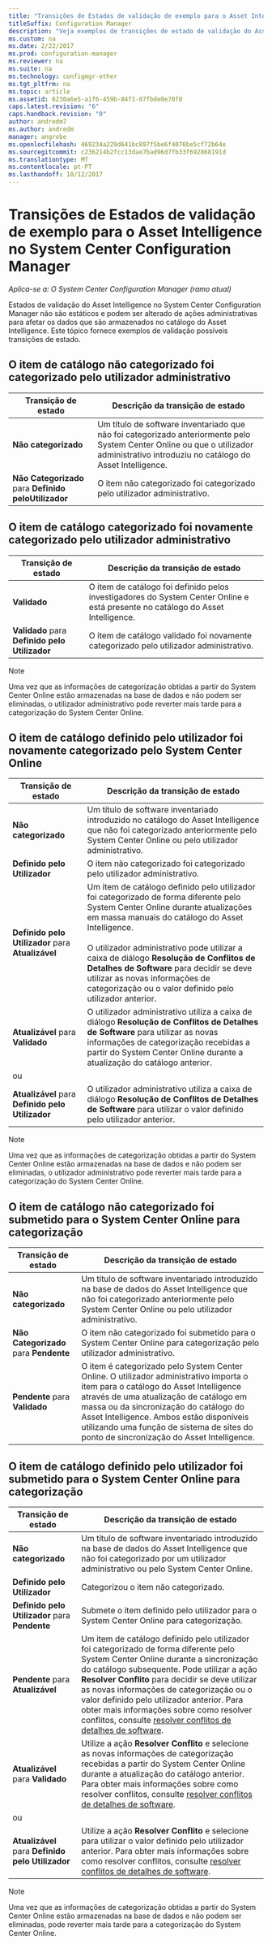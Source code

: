```yaml
---
title: "Transições de Estados de validação de exemplo para o Asset Intelligence"
titleSuffix: Configuration Manager
description: "Veja exemplos de transições de estado de validação do Asset Intelligence no System Center Configuration Manager."
ms.custom: na
ms.date: 2/22/2017
ms.prod: configuration-manager
ms.reviewer: na
ms.suite: na
ms.technology: configmgr-other
ms.tgt_pltfrm: na
ms.topic: article
ms.assetid: 6230a6e5-a1f6-459b-84f1-07fbde0e70f0
caps.latest.revision: "6"
caps.handback.revision: "0"
author: andredm7
ms.author: andredm
manager: angrobe
ms.openlocfilehash: 469234a229d641bc897f5be6f4076be5cf72b64e
ms.sourcegitcommit: c236214b2fcc13dae7bad96d7fb33f692868191d
ms.translationtype: MT
ms.contentlocale: pt-PT
ms.lasthandoff: 10/12/2017
---
```

# <a name="example-validation-state-transitions-for-asset-intelligence-in-system-center-configuration-manager"></a>Transições de Estados de validação de exemplo para o Asset Intelligence no System Center Configuration Manager

*Aplica-se a: O System Center Configuration Manager (ramo atual)*

Estados de validação do Asset Intelligence no System Center Configuration Manager não são estáticos e podem ser alterado de ações administrativas para afetar os dados que são armazenados no catálogo do Asset Intelligence. Este tópico fornece exemplos de validação possíveis transições de estado.

##  <a name="BKMK_UncategorizedIsCategorized"></a> O item de catálogo não categorizado foi categorizado pelo utilizador administrativo  

|**Transição de estado**|**Descrição da transição de estado**|  
|--------------------------|--------------------------------------|  
|**Não categorizado**|Um título de software inventariado que não foi categorizado anteriormente pelo System Center Online ou que o utilizador administrativo introduziu no catálogo do Asset Intelligence.|  
|**Não Categorizado** para **Definido peloUtilizador**|O item não categorizado foi categorizado pelo utilizador administrativo.|  

##  <a name="BKMK_CategorizedIsReCategorized"></a> O item de catálogo categorizado foi novamente categorizado pelo utilizador administrativo  

|**Transição de estado**|**Descrição da transição de estado**|  
|--------------------------|--------------------------------------|  
|**Validado**|O item de catálogo foi definido pelos investigadores do System Center Online e está presente no catálogo do Asset Intelligence.|  
|**Validado** para **Definido pelo Utilizador**|O item de catálogo validado foi novamente categorizado pelo utilizador administrativo.|  

> [!NOTE]  
>  Uma vez que as informações de categorização obtidas a partir do System Center Online estão armazenadas na base de dados e não podem ser eliminadas, o utilizador administrativo pode reverter mais tarde para a categorização do System Center Online.  

##  <a name="BKMK_UserDefinedIsRecategorized"></a> O item de catálogo definido pelo utilizador foi novamente categorizado pelo System Center Online  

|**Transição de estado**|**Descrição da transição de estado**|  
|--------------------------|--------------------------------------|  
|**Não categorizado**|Um título de software inventariado introduzido no catálogo do Asset Intelligence que não foi categorizado anteriormente pelo System Center Online ou pelo utilizador administrativo.|  
|**Definido pelo Utilizador**|O item não categorizado foi categorizado pelo utilizador administrativo.|  
|**Definido pelo Utilizador** para **Atualizável**|Um item de catálogo definido pelo utilizador foi categorizado de forma diferente pelo System Center Online durante atualizações em massa manuais do catálogo do Asset Intelligence.<br /><br /> O utilizador administrativo pode utilizar a caixa de diálogo **Resolução de Conflitos de Detalhes de Software** para decidir se deve utilizar as novas informações de categorização ou o valor definido pelo utilizador anterior.|  
|**Atualizável** para **Validado**|O utilizador administrativo utiliza a caixa de diálogo **Resolução de Conflitos de Detalhes de Software** para utilizar as novas informações de categorização recebidas a partir do System Center Online durante a atualização do catálogo anterior.|  
|ou||  
|**Atualizável** para **Definido pelo Utilizador**|O utilizador administrativo utiliza a caixa de diálogo **Resolução de Conflitos de Detalhes de Software** para utilizar o valor definido pelo utilizador anterior.|  

> [!NOTE]  
>  Uma vez que as informações de categorização obtidas a partir do System Center Online estão armazenadas na base de dados e não podem ser eliminadas, o utilizador administrativo pode reverter mais tarde para a categorização do System Center Online.  

##  <a name="BKMK_UncategorizedIsSubmitted"></a> O item de catálogo não categorizado foi submetido para o System Center Online para categorização  

|**Transição de estado**|**Descrição da transição de estado**|  
|--------------------------|--------------------------------------|  
|**Não categorizado**|Um título de software inventariado introduzido na base de dados do Asset Intelligence que não foi categorizado anteriormente pelo System Center Online ou pelo utilizador administrativo.|  
|**Não Categorizado** para **Pendente**|O item não categorizado foi submetido para o System Center Online para categorização pelo utilizador administrativo.|  
|**Pendente** para **Validado**|O item é categorizado pelo System Center Online. O utilizador administrativo importa o item para o catálogo do Asset Intelligence através de uma atualização de catálogo em massa ou da sincronização do catálogo do Asset Intelligence. Ambos estão disponíveis utilizando uma função de sistema de sites do ponto de sincronização do Asset Intelligence.|  

##  <a name="BKMK_UserDefinedIsSubmitted"></a> O item de catálogo definido pelo utilizador foi submetido para o System Center Online para categorização  

|**Transição de estado**|**Descrição da transição de estado**|  
|--------------------------|--------------------------------------|  
|**Não categorizado**|Um título de software inventariado introduzido na base de dados do Asset Intelligence que não foi categorizado por um utilizador administrativo ou pelo System Center Online.|  
|**Definido pelo Utilizador**|Categorizou o item não categorizado.|  
|**Definido pelo Utilizador** para **Pendente**|Submete o item definido pelo utilizador para o System Center Online para categorização.|  
|**Pendente** para **Atualizável**|Um item de catálogo definido pelo utilizador foi categorizado de forma diferente pelo System Center Online durante a sincronização do catálogo subsequente. Pode utilizar a ação **Resolver Conflito** para decidir se deve utilizar as novas informações de categorização ou o valor definido pelo utilizador anterior. Para obter mais informações sobre como resolver conflitos, consulte [resolver conflitos de detalhes de software](../../../../core/clients/manage/asset-intelligence/operations-for-asset-intelligence.md#BKMK_ResolveSoftwareDetails).|  
|**Atualizável** para **Validado**|Utilize a ação **Resolver Conflito** e selecione as novas informações de categorização recebidas a partir do System Center Online durante a atualização do catálogo anterior. Para obter mais informações sobre como resolver conflitos, consulte [resolver conflitos de detalhes de software](../../../../core/clients/manage/asset-intelligence/operations-for-asset-intelligence.md#BKMK_ResolveSoftwareDetails).|  
|ou||  
|**Atualizável** para **Definido pelo Utilizador**|Utilize a ação **Resolver Conflito** e selecione para utilizar o valor definido pelo utilizador anterior. Para obter mais informações sobre como resolver conflitos, consulte [resolver conflitos de detalhes de software](../../../../core/clients/manage/asset-intelligence/operations-for-asset-intelligence.md#BKMK_ResolveSoftwareDetails).|  

> [!NOTE]  
>  Uma vez que as informações de categorização obtidas a partir do System Center Online estão armazenadas na base de dados e não podem ser eliminadas, pode reverter mais tarde para a categorização do System Center Online.  
